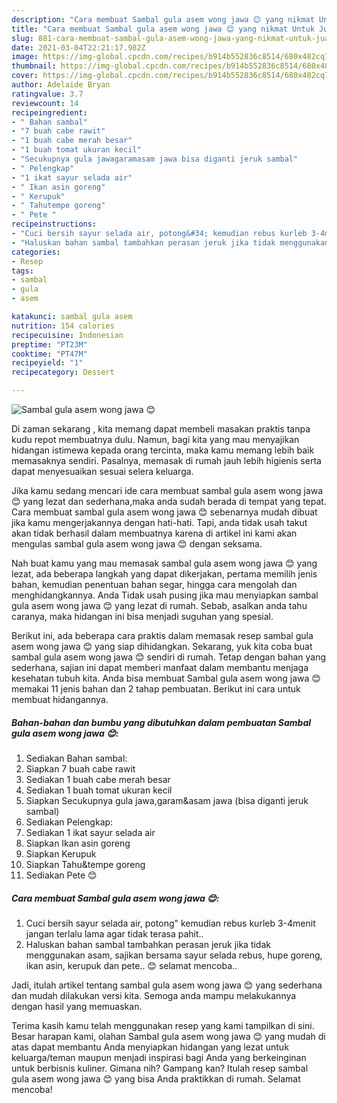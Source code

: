 ```yaml
---
description: "Cara membuat Sambal gula asem wong jawa 😊 yang nikmat Untuk Jualan"
title: "Cara membuat Sambal gula asem wong jawa 😊 yang nikmat Untuk Jualan"
slug: 881-cara-membuat-sambal-gula-asem-wong-jawa-yang-nikmat-untuk-jualan
date: 2021-03-04T22:21:17.982Z
image: https://img-global.cpcdn.com/recipes/b914b552836c8514/680x482cq70/sambal-gula-asem-wong-jawa-😊-foto-resep-utama.jpg
thumbnail: https://img-global.cpcdn.com/recipes/b914b552836c8514/680x482cq70/sambal-gula-asem-wong-jawa-😊-foto-resep-utama.jpg
cover: https://img-global.cpcdn.com/recipes/b914b552836c8514/680x482cq70/sambal-gula-asem-wong-jawa-😊-foto-resep-utama.jpg
author: Adelaide Bryan
ratingvalue: 3.7
reviewcount: 14
recipeingredient:
- " Bahan sambal"
- "7 buah cabe rawit"
- "1 buah cabe merah besar"
- "1 buah tomat ukuran kecil"
- "Secukupnya gula jawagaramasam jawa bisa diganti jeruk sambal"
- " Pelengkap"
- "1 ikat sayur selada air"
- " Ikan asin goreng"
- " Kerupuk"
- " Tahutempe goreng"
- " Pete "
recipeinstructions:
- "Cuci bersih sayur selada air, potong&#34; kemudian rebus kurleb 3-4menit jangan terlalu lama agar tidak terasa pahit.."
- "Haluskan bahan sambal tambahkan perasan jeruk jika tidak menggunakan asam, sajikan bersama sayur selada rebus, hupe goreng, ikan asin, kerupuk dan pete.. 😊 selamat mencoba.."
categories:
- Resep
tags:
- sambal
- gula
- asem

katakunci: sambal gula asem 
nutrition: 154 calories
recipecuisine: Indonesian
preptime: "PT23M"
cooktime: "PT47M"
recipeyield: "1"
recipecategory: Dessert

---
```



![Sambal gula asem wong jawa 😊](https://img-global.cpcdn.com/recipes/b914b552836c8514/680x482cq70/sambal-gula-asem-wong-jawa-😊-foto-resep-utama.jpg)

Di zaman  sekarang , kita memang dapat membeli masakan praktis tanpa kudu repot membuatnya dulu. Namun, bagi kita yang mau menyajikan hidangan istimewa kepada orang tercinta, maka kamu memang lebih baik memasaknya sendiri. Pasalnya, memasak di rumah jauh lebih higienis serta dapat menyesuaikan sesuai selera keluarga.

Jika kamu sedang mencari ide cara membuat sambal gula asem wong jawa 😊 yang lezat dan sederhana,maka anda sudah berada di tempat yang tepat. Cara membuat sambal gula asem wong jawa 😊  sebenarnya mudah dibuat jika kamu mengerjakannya dengan hati-hati. Tapi, anda tidak usah takut akan tidak berhasil dalam membuatnya 
karena di artikel ini kami akan mengulas sambal gula asem wong jawa 😊 dengan seksama.  



Nah buat kamu yang mau memasak sambal gula asem wong jawa 😊 yang lezat, ada beberapa langkah yang dapat dikerjakan, pertama memilih jenis bahan, kemudian penentuan bahan segar, hingga cara mengolah dan menghidangkannya. Anda Tidak usah pusing jika mau menyiapkan sambal gula asem wong jawa 😊 yang lezat di rumah. Sebab, asalkan anda  tahu caranya, maka hidangan ini bisa menjadi suguhan yang spesial.

Berikut ini, ada beberapa cara praktis  dalam memasak resep sambal gula asem wong jawa 😊 yang siap dihidangkan. Sekarang, yuk kita coba buat sambal gula asem wong jawa 😊 sendiri di rumah. Tetap dengan bahan yang sederhana, sajian ini dapat memberi manfaat dalam membantu menjaga kesehatan tubuh kita. Anda bisa membuat Sambal gula asem wong jawa 😊 memakai 11 jenis bahan dan 2 tahap pembuatan. Berikut ini cara untuk membuat hidangannya.

<!--inarticleads1-->

##### Bahan-bahan dan bumbu yang dibutuhkan dalam pembuatan Sambal gula asem wong jawa 😊:

1. Sediakan  Bahan sambal:
1. Siapkan 7 buah cabe rawit
1. Sediakan 1 buah cabe merah besar
1. Sediakan 1 buah tomat ukuran kecil
1. Siapkan Secukupnya gula jawa,garam&amp;asam jawa (bisa diganti jeruk sambal)
1. Sediakan  Pelengkap:
1. Sediakan 1 ikat sayur selada air
1. Siapkan  Ikan asin goreng
1. Siapkan  Kerupuk
1. Siapkan  Tahu&amp;tempe goreng
1. Sediakan  Pete 😊




<!--inarticleads2-->

##### Cara membuat Sambal gula asem wong jawa 😊:

1. Cuci bersih sayur selada air, potong&#34; kemudian rebus kurleb 3-4menit jangan terlalu lama agar tidak terasa pahit..
1. Haluskan bahan sambal tambahkan perasan jeruk jika tidak menggunakan asam, sajikan bersama sayur selada rebus, hupe goreng, ikan asin, kerupuk dan pete.. 😊 selamat mencoba..




Jadi, itulah artikel tentang  sambal gula asem wong jawa 😊  yang sederhana dan mudah dilakukan versi kita. Semoga anda mampu melakukannya dengan hasil yang memuaskan. 

Terima kasih kamu telah menggunakan resep yang kami tampilkan di sini. Besar harapan kami, olahan  Sambal gula asem wong jawa 😊 yang mudah di atas dapat membantu Anda menyiapkan hidangan yang lezat untuk keluarga/teman maupun menjadi inspirasi bagi Anda yang berkeinginan untuk berbisnis kuliner. Gimana nih? Gampang kan? Itulah resep sambal gula asem wong jawa 😊 yang bisa Anda praktikkan di rumah. Selamat mencoba!

